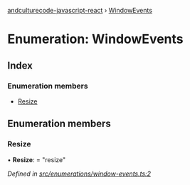 [andculturecode-javascript-react](../README.md) › [WindowEvents](windowevents.md)

# Enumeration: WindowEvents

## Index

### Enumeration members

-   [Resize](windowevents.md#resize)

## Enumeration members

### Resize

• **Resize**: = "resize"

_Defined in [src/enumerations/window-events.ts:2](https://github.com/AndcultureCode/AndcultureCode.JavaScript.React/blob/045a6f6/src/enumerations/window-events.ts#L2)_
